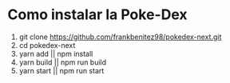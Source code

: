 # Como instalar la Poke-Dex

1. git clone https://github.com/frankbenitez98/pokedex-next.git
2. cd pokedex-next
3. yarn add || npm install
4. yarn build || npm run build
5. yarn start || npm run start
